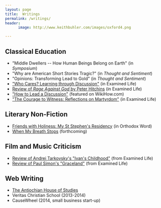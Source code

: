 ```yaml
---
layout: page
title:  Writings
permalink: /writings/
header:
      image: http://www.keithbuhler.com/images/oxford4.png

---
```


## Classical Education
* "Middle Dwellers -- How Human Beings Belong on Earth" (in *Symposium*)
* "Why are American Short Stories Tragic?" (in *Thought and Sentiment*)
* "Opinions: Transforming Lead to Gold" (in *Thought and Sentiment*)
* ["Who Cares? Learning through Discussion"](http://wheatstoneministries.squarespace.com/tel/who-cares-forget-it.html) (in Examined Life)
* [Review of *Rage Against God* by Peter Hitchins](http://wheatstoneministries.squarespace.com/tel/review-the-rage-against-god-how-atheism-led-me-to-faith.html) (in Examined Life)
* ["How to Lead a Discussion"](http://www.wikihow.com/Lead-a-Discussion) (featured on WikiHow.com)
* ["The Courage to Witness: Reflections on Martyrdom"](http://wheatstoneministries.squarespace.com/tel/the-courage-to-witness.html) (in Examined Life)

## Literary Non-Fiction
* [Friends with Holiness: My St Stephen's Residency](http://www.antiochian.org/content/friends-holiness-my-st-stephen%E2%80%99s-residency) (in Orthodox Word)
* [When My Breath Stops](https://drive.google.com/file/d/0B0CYQDZ8AWu8WFktT3ZCMjFxMVU/view) (forthcoming)


## Film and Music Criticism
* [Review of Andrei Tarkovsky's "Ivan's Childhood"](http://wheatstoneministries.squarespace.com/tel/ivans-childhood-an-andrei-tarkovsky-film.html) (from Examined Life) 
* [Review of Paul Simon's "Graceland"](http://wheatstoneministries.squarespace.com/tel/graceland-reflections-on-paul-simons-greatest-album.html) (from Examined Life)  


## Web Writing
- [The Antiochian House of Studies](http://antiochian.org/studies)
- Veritas Christian School (2013-2014)
- CauseWheel (2014, small business start-up)
